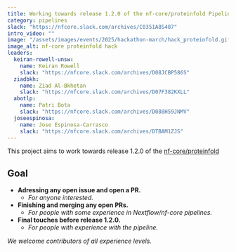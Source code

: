 ```yaml
---
title: Working towards release 1.2.0 of the nf-core/proteinfold Pipeline
category: pipelines
slack: "https://nfcore.slack.com/archives/C0351A8S487"
intro_video: ""
image: "/assets/images/events/2025/hackathon-march/hack_proteinfold.gif"
image_alt: nf-core proteinfold hack
leaders:
  keiran-rowell-unsw:
    name: Keiran Rowell
    slack: "https://nfcore.slack.com/archives/D08JCBP586S"
  ziadbkh:
    name: Ziad Al-Bkhetan
    slack: "https://nfcore.slack.com/archives/D07F382KXLL"
  abotlp:
    name: Patri Bota
    slack: "https://nfcore.slack.com/archives/D088H59JNMV"
  joseespinosa:
    name: Jose Espinosa-Carrasco
    slack: "https://nfcore.slack.com/archives/DTBAM1ZJS"
---
```


This project aims to work towards release 1.2.0 of the [nf-core/proteinfold](https://nf-co.re/proteinfold/dev)

## Goal

- **Adressing any open issue and open a PR.**
  - _For anyone interested._
- **Finishing and merging any open PRs.**
  - _For people with some experience in Nextflow/nf-core pipelines._
- **Final touches before release 1.2.0.**
  - _For people with experience with the pipeline._

_We welcome contributors of all experience levels._
